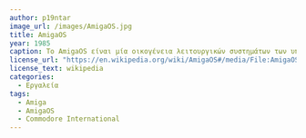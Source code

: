 ```yaml
---
author: p19ntar
image_url: /images/AmigaOS.jpg
title: AmigaOS
year: 1985
caption: Το AmigaOS είναι μία οικογένεια λειτουργικών συστημάτων των υπολογιστών Amiga και AmigaONE. Αναπτύχθηκε από την Commodore International και κυκλοφόρησε για πρώτη φορά το 1985. Το AmigaOS είναι single-user λειτουργικό το οποίο βασίζεται σε έναν preemptive πυρήνα πολλαπλών εργασιών που ονομάζεται Exec.
license_url: "https://en.wikipedia.org/wiki/AmigaOS#/media/File:AmigaOS_4.1_Update_2.png" 
license_text: wikipedia
categories:
  - Εργαλεία
tags:
  - Amiga 
  - AmigaOS
  - Commodore International
--- 
```

